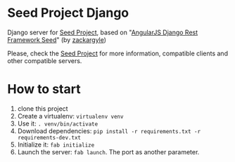 # Seed Project Django
Django server for [Seed Project], based on "[AngularJS Django Rest Framework Seed]" (by [zackargyle])

Please, check the [Seed Project] for more information, compatible clients and other compatible servers.

# How to start

1. clone this project
1. Create a virtualenv: `virtualenv venv`
1. Use it: `. venv/bin/activate`
1. Download dependencies: `pip install -r requirements.txt -r requirements-dev.txt`
1. Initialize it: `fab initialize`
1. Launch the server: `fab launch`. The port as another parameter.

[AngularJS Django Rest Framework Seed]: https://github.com/zackargyle/angularjs-django-rest-framework-seed
[zackargyle]: https://github.com/zackargyle
[Seed Project]: https://github.com/seedproject/seed-project
